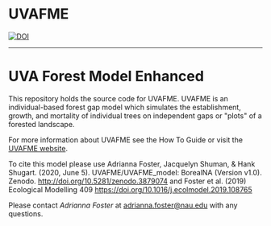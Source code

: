 # UVAFME 

[![DOI](https://zenodo.org/badge/145996324.svg)](https://zenodo.org/badge/latestdoi/145996324)

----------------

# UVA Forest Model Enhanced

This repository holds the source code for UVAFME. UVAFME is an individual-based forest gap model which simulates the establishment, growth, and mortality of individual trees on independent gaps or "plots" of a forested landscape. 

For more information about UVAFME see the How To Guide or visit the [UVAFME website](https://uvafme.github.io/).

To cite this model please use Adrianna Foster, Jacquelyn Shuman, & Hank Shugart. (2020, June 5). UVAFME/UVAFME_model: BorealNA (Version v1.0). Zenodo. http://doi.org/10.5281/zenodo.3879074 and Foster et al. (2019) Ecological Modelling 409 https://doi.org/10.1016/j.ecolmodel.2019.108765

Please contact *Adrianna Foster* at adrianna.foster@nau.edu with any questions.
